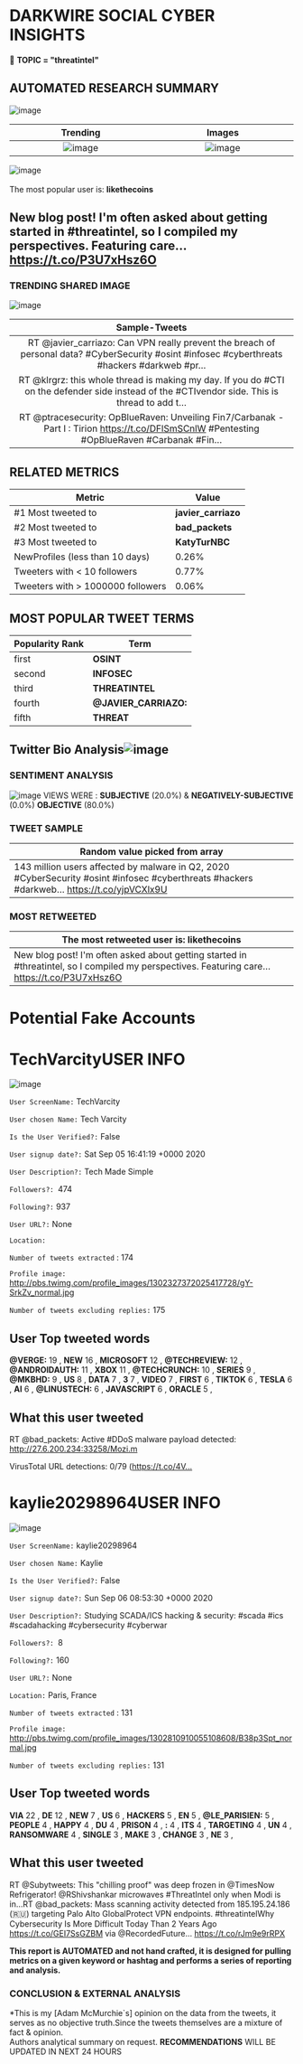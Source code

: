 # DARKWIRE SOCIAL CYBER INSIGHTS 
&#x1F34E; **TOPIC = "threatintel"**

## AUTOMATED RESEARCH SUMMARY
  ![image](darkLogo.png)   

|  Trending  |   Images | 
:-------------------------:|:-------------------------:
|  ![image](assets/threatintel/imageFile1.jpg)     <img width=200/> | ![image](assets/threatintel/imageFile2.jpg) <img width=200/> |   
 
 
![image](assets/threatintel/TWEETS.png)
<br></br>
The most popular user is: **likethecoins**  
 

## New blog post! I'm often asked about getting started in #threatintel, so I compiled my perspectives. Featuring care… https://t.co/P3U7xHsz6O 

  




### TRENDING SHARED IMAGE

![image](assets/threatintel/twitterPostedImage.png)



|                **Sample-Tweets**        |
| :-------------: |
| RT @javier_carriazo: Can VPN really prevent the breach of personal data? #CyberSecurity #osint #infosec #cyberthreats #hackers #darkweb #pr… |
| RT @klrgrz: this whole thread is making my day. If you do #CTI on the defender side instead of the #CTIvendor side. This is thread to add t… |
| RT @ptracesecurity: OpBlueRaven: Unveiling Fin7/Carbanak - Part I : Tirion https://t.co/DFlSmSCnlW  #Pentesting #OpBlueRaven #Carbanak #Fin… |

## RELATED METRICS<br>
| Metric | Value |
| ------------- | ------------- |
| #1 Most tweeted to  | **javier_carriazo** |
| #2 Most tweeted to  | **bad_packets** |
| #3 Most tweeted to  | **KatyTurNBC** |
| NewProfiles (less than 10 days) | 0.26%  |
| Tweeters with < 10 followers  | 0.77%|
| Tweeters with > 1000000 followers  | 0.06%  |



## MOST POPULAR TWEET TERMS 


| Popularity Rank  | Term |
| ------------- | ------------- |
| first  | **OSINT**  |
| second  | **INFOSEC**  |
| third  | **THREATINTEL** |
| fourth  | **@JAVIER_CARRIAZO:**  |
| fifth  | **THREAT**  |


## Twitter Bio Analysis![image](assets/threatintel/BIO.png)
### SENTIMENT ANALYSIS
![image](assets/threatintel/sentiment.png)
VIEWS WERE : **SUBJECTIVE**  (20.0%) & **NEGATIVELY-SUBJECTIVE** (0.0%) **OBJECTIVE** (80.0%)

### TWEET SAMPLE 
| Random value picked from array |
| ------------- |
|143 million users affected by malware in Q2, 2020 #CyberSecurity #osint #infosec #cyberthreats #hackers #darkweb… https://t.co/yjpVCXlx9U |

### MOST RETWEETED 

| The most retweeted user is: **likethecoins**  |
| ------------- |
| New blog post! I'm often asked about getting started in #threatintel, so I compiled my perspectives. Featuring care… https://t.co/P3U7xHsz6O |

# Potential Fake Accounts
 
# TechVarcityUSER INFO
![image](http://pbs.twimg.com/profile_images/1302327372025417728/gY-SrkZv_normal.jpg)
 
`User ScreenName:` TechVarcity 
 
`User chosen Name:` Tech Varcity 
 
`Is the User Verified?:` False 
 
`User signup date?:` Sat Sep 05 16:41:19 +0000 2020 
 
`User Description?:` Tech Made Simple 
 
`Followers?: `474 
 
`Following?:` 937 
 
`User URL?:` None 
 
`Location:`  
 
`Number of tweets extracted`  : 174 
 
`Profile image:` http://pbs.twimg.com/profile_images/1302327372025417728/gY-SrkZv_normal.jpg 
 
`Number of tweets excluding replies:` 175 
 

 

 
## User Top tweeted words 
 
**@VERGE:** 19 , **NEW** 16 , **MICROSOFT** 12 , **@TECHREVIEW:** 12 , **@ANDROIDAUTH:** 11 , **XBOX** 11 , **@TECHCRUNCH:** 10 , **SERIES** 9 , **@MKBHD:** 9 , **US** 8 , **DATA** 7 , **3** 7 , **VIDEO** 7 , **FIRST** 6 , **TIKTOK** 6 , **TESLA** 6 , **AI** 6 , **@LINUSTECH:** 6 , **JAVASCRIPT** 6 , **ORACLE** 5 , 
 
## What this user tweeted
 
RT @bad_packets: Active #DDoS malware payload detected:
http://27.6.200.234:33258/Mozi.m 

VirusTotal URL detections: 0/79 (https://t.co/4V…
 
# kaylie20298964USER INFO
![image](http://pbs.twimg.com/profile_images/1302810910055108608/B38p3Spt_normal.jpg)
 
`User ScreenName:` kaylie20298964 
 
`User chosen Name:` Kaylie 
 
`Is the User Verified?:` False 
 
`User signup date?:` Sun Sep 06 08:53:30 +0000 2020 
 
`User Description?:` Studying SCADA/ICS hacking & security: #scada #ics #scadahacking #cybersecurity #cyberwar 
 
`Followers?: `8 
 
`Following?:` 160 
 
`User URL?:` None 
 
`Location:` Paris, France 
 
`Number of tweets extracted`  : 131 
 
`Profile image:` http://pbs.twimg.com/profile_images/1302810910055108608/B38p3Spt_normal.jpg 
 
`Number of tweets excluding replies:` 131 
 

 

 
## User Top tweeted words 
 
**VIA** 22 , **DE** 12 , **NEW** 7 , **US** 6 , **HACKERS** 5 , **EN** 5 , **@LE_PARISIEN:** 5 , **PEOPLE** 4 , **HAPPY** 4 , **DU** 4 , **PRISON** 4 , **:** 4 , **ITS** 4 , **TARGETING** 4 , **UN** 4 , **RANSOMWARE** 4 , **SINGLE** 3 , **MAKE** 3 , **CHANGE** 3 , **NE** 3 , 
 
## What this user tweeted
 
RT @Subytweets: This "chilling proof" was deep frozen in @TimesNow Refrigerator! @RShivshankar microwaves #ThreatIntel only when Modi is in…RT @bad_packets: Mass scanning activity detected from 185.195.24.186 (🇷🇺) targeting Palo Alto GlobalProtect VPN endpoints. #threatintelWhy Cybersecurity Is More Difficult Today Than 2 Years Ago https://t.co/GEI7SsGZBM via @RecordedFuture… https://t.co/rJm9e9rRPX
 

<b> This report is AUTOMATED and not hand crafted, it is designed for pulling metrics on a given keyword or hashtag and performs a series of reporting and analysis.</b>  
### CONCLUSION & EXTERNAL ANALYSIS

*This is my [Adam McMurchie`s] opinion on the data from the tweets, it serves as no objective truth.Since the tweets themselves are a mixture of fact & opinion.<br>
Authors analytical summary on request.
**RECOMMENDATIONS** WILL BE UPDATED IN NEXT  24 HOURS <br>